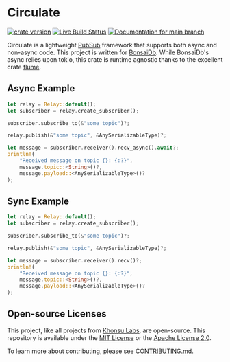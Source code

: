 # Circulate

[![crate version](https://img.shields.io/crates/v/circulate.svg)](https://crates.io/crates/circulate)
[![Live Build Status](https://img.shields.io/github/actions/workflow/status/khonsulabs/circulate/tests.yml?branch=main)](https://github.com/khonsulabs/circulate/actions?query=workflow:Tests)
[![Documentation for `main` branch](https://img.shields.io/badge/docs-main-informational)](https://khonsulabs.github.io/circulate/main/circulate/)

Circulate is a lightweight
[PubSub](https://en.wikipedia.org/wiki/Publish%E2%80%93subscribe_pattern)
framework that supports both async and non-async code. This project is written
for [BonsaiDb](https://github.com/khonsulabs/bonsaidb). While BonsaiDb's async
relies upon tokio, this crate is runtime agnostic thanks to the excellent crate
[flume](https://github.com/zesterer/flume).

## Async Example

```rust
let relay = Relay::default();
let subscriber = relay.create_subscriber();

subscriber.subscribe_to(&"some topic")?;

relay.publish(&"some topic", &AnySerializableType)?;

let message = subscriber.receiver().recv_async().await?;
println!(
    "Received message on topic {}: {:?}",
    message.topic::<String>()?,
    message.payload::<AnySerializableType>()?
);
```

## Sync Example

```rust
let relay = Relay::default();
let subscriber = relay.create_subscriber();

subscriber.subscribe_to(&"some topic")?;

relay.publish(&"some topic", &AnySerializableType)?;

let message = subscriber.receiver().recv()?;
println!(
    "Received message on topic {}: {:?}",
    message.topic::<String>()?,
    message.payload::<AnySerializableType>()?
);
```

## Open-source Licenses

This project, like all projects from [Khonsu Labs](https://khonsulabs.com/), are
open-source. This repository is available under the [MIT License](./LICENSE-MIT)
or the [Apache License 2.0](./LICENSE-APACHE).

To learn more about contributing, please see [CONTRIBUTING.md](./CONTRIBUTING.md).
